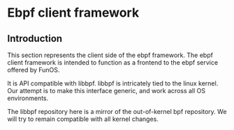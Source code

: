 # Ebpf client framework

## Introduction

This section represents the client side of the ebpf framework.
The ebpf client framework is intended to function as a frontend
to the ebpf service offered by FunOS.

It is API compatible with libbpf. libbpf is intricately tied to the
linux kernel. Our attempt is to make this interface generic, and
work across all OS environments.

The libbpf repository here is a mirror of the out-of-kernel bpf
repository. We will try to remain compatible with all kernel changes.


